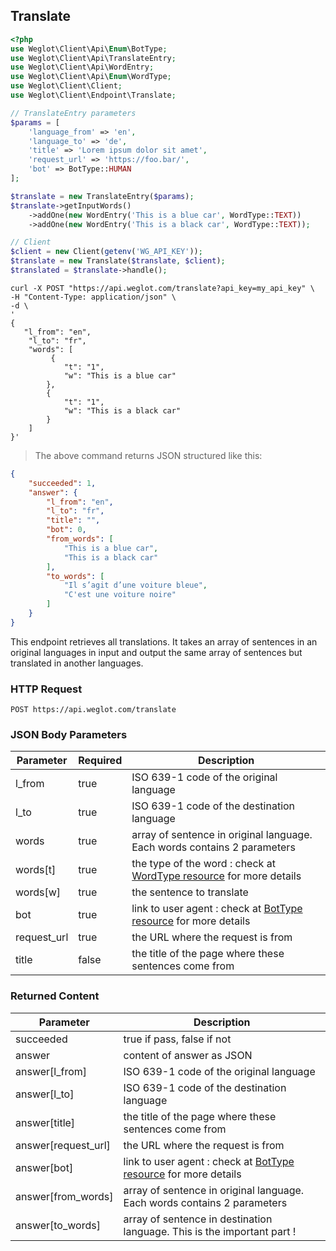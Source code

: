 ## Translate

```php
<?php
use Weglot\Client\Api\Enum\BotType;
use Weglot\Client\Api\TranslateEntry;
use Weglot\Client\Api\WordEntry;
use Weglot\Client\Api\Enum\WordType;
use Weglot\Client\Client;
use Weglot\Client\Endpoint\Translate;

// TranslateEntry parameters
$params = [
    'language_from' => 'en',
    'language_to' => 'de',
    'title' => 'Lorem ipsum dolor sit amet',
    'request_url' => 'https://foo.bar/',
    'bot' => BotType::HUMAN
];

$translate = new TranslateEntry($params);
$translate->getInputWords()
    ->addOne(new WordEntry('This is a blue car', WordType::TEXT))
    ->addOne(new WordEntry('This is a black car', WordType::TEXT));

// Client
$client = new Client(getenv('WG_API_KEY'));
$translate = new Translate($translate, $client);
$translated = $translate->handle();
```

```shell
curl -X POST "https://api.weglot.com/translate?api_key=my_api_key" \
-H "Content-Type: application/json" \
-d \
'
{
   "l_from": "en",
    "l_to": "fr",
    "words": [
         {
            "t": "1",
            "w": "This is a blue car"
        },
        {
            "t": "1",
            "w": "This is a black car"
        }
    ]
}'
```

> The above command returns JSON structured like this:

```json
{
    "succeeded": 1,
    "answer": {
	    "l_from": "en",
        "l_to": "fr",
        "title": "",
        "bot": 0,
        "from_words": [
            "This is a blue car",
            "This is a black car"
        ],
        "to_words": [  
            "Il s’agit d’une voiture bleue",
            "C'est une voiture noire"
        ]
	}
}
```

This endpoint retrieves all translations. It takes an array of sentences in an original languages in input and output the same array of sentences but translated in another languages.

### HTTP Request

`POST https://api.weglot.com/translate`

### JSON Body Parameters

Parameter | Required | Description
--------- | -------- | -----------
l_from | true | ISO 639-1 code of the original language
l_to | true | ISO 639-1 code of the destination language
words | true | array of sentence in original language. Each words contains 2 parameters 
words\[t\] | true | the type of the word : check at [WordType resource](#wordtype) for more details
words\[w\] | true | the sentence to translate
bot | true | link to user agent : check at [BotType resource](#bottype) for more details
request_url | true | the URL where the request is from
title | false | the title of the page where these sentences come from

### Returned Content

Parameter  | Description
--------- | -----------
succeeded | true if pass, false if not
answer | content of answer as JSON
answer\[l_from\] | ISO 639-1 code of the original language
answer\[l_to\] | ISO 639-1 code of the destination language
answer\[title\] | the title of the page where these sentences come from
answer\[request_url\] | the URL where the request is from
answer\[bot\] | link to user agent : check at [BotType resource](#bottype) for more details
answer\[from_words\] | array of sentence in original language. Each words contains 2 parameters 
answer\[to_words\] | array of sentence in destination language. This is the important part !